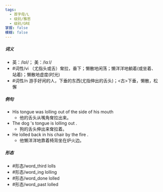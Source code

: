 ```yaml
---
tags:
  - 首字母/L
  - 级别/雅思
  - 级别/GRE
掌握: false
模糊: false
---
```

##### 词义
- 英：/lɒl/； 美：/lɑːl/
- #词性/vi  （尤指头或舌）耷拉，垂下；懒散地闲荡；懒洋洋地躺着(或坐着、站着)；懒散地虚度(时光)
- #词性/n  游手好闲的人，下垂的东西(尤指伸出的舌头)；<古>下垂，懒散，松懈
##### 例句
- His tongue was lolling out of the side of his mouth
	- 他的舌头从嘴角耷拉出来。
- The dog 's tongue is lolling out .
	- 狗的舌头伸出来耷拉着。
- He lolled back in his chair by the fire .
	- 他懒洋洋地靠着椅背坐在炉火边。
##### 形态
- #形态/word_third lolls
- #形态/word_ing lolling
- #形态/word_done lolled
- #形态/word_past lolled
